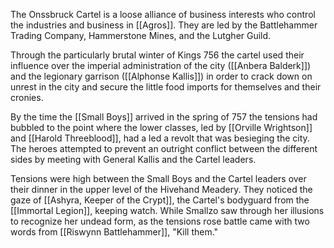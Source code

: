 The Onssbruck Cartel is a loose alliance of business interests who control the industries and business in [[Agros]]. They are led by the Battlehammer Trading Company, Hammerstone Mines, and the Lutgher Guild.

Through the particularly brutal winter of Kings 756 the cartel used their influence over the imperial administration of the city ([[Anbera Balderk]]) and the legionary garrison ([[Alphonse Kallis]]) in order to crack down on unrest in the city and secure the little food imports for themselves and their cronies. 

By the time the [[Small Boys]] arrived in the spring of 757 the tensions had bubbled to the point where the lower classes, led by [[Orville Wrightson]] and [[Harold Threeblood]], had a led a revolt that was besieging the city. The heroes attempted to prevent an outright conflict between the different sides by meeting with General Kallis and the Cartel leaders. 

Tensions were high between the Small Boys and the Cartel leaders over their dinner in the upper level of the Hivehand Meadery. They noticed the gaze of [[Ashyra, Keeper of the Crypt]], the Cartel's bodyguard from the [[Immortal Legion]], keeping watch. While Smallzo saw through her illusions to recognize her undead form, as the tensions rose battle came with two words from [[Riswynn Battlehammer]], "Kill them."
